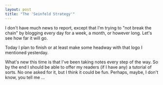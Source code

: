 ```yaml
---
layout: post
title: "The 'Seinfeld Strategy'"
---
```

I don't have much news to report, except that I'm trying to "not break the chain" by blogging every day for a week, a month, or however long. Let's see how far it will go. 

Today I plan to finish or at least make some headway with that logo I mentioned yesterday.

What's new this time is that I've been taking notes every step of the way. So by the end I should be able to offer my readers (if I have any) a tutorial of sorts. No one asked for it, but I think it could be fun. Perhaps, maybe, I don't know, you tell me ...




